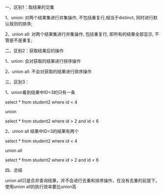 

一、区别1：取结果的交集

1、union: 对两个结果集进行并集操作, 不包括重复行,相当于distinct, 同时进行默认规则的排序;

2、union all: 对两个结果集进行并集操作, 包括重复行, 即所有的结果全部显示, 不管是不是重复;

二、区别2：获取结果后的操作

1、union: 会对获取的结果进行排序操作

2、union all: 不会对获取的结果进行排序操作

三、区别3：

1、union看到结果中ID=3的只有一条

select * from student2 where id < 4

union

select * from student2 where id > 2 and id < 6

2、union all 结果中ID=3的结果有两个

select * from student2 where id < 4

union all

select * from student2 where id > 2 and id < 6

四、总结

union all只是合并查询结果，并不会进行去重和排序操作，在没有去重的前提下，使用union all的执行效率要比union高


